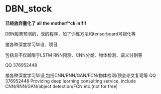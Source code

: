 # DBN_stock

**已经放弃量化了 all the motherf*ck in!!!!**

DBN股票预测的，改的程序，加了训练方法和tensorboard可视化等

接各种深度学习毕设、项目

包括且不仅局限于LSTM RNN预测、CNN分类、物体检测、语义分割等

QQ 376952448

接各种深度学习毕设,包括CNN/RNN/GAN/FCN/物体检测/顶会论文复现等 QQ 376952448
Providing deep learning consulting service, include CNN/RNN/GAN/object detection/FCN etc.(not for free)

